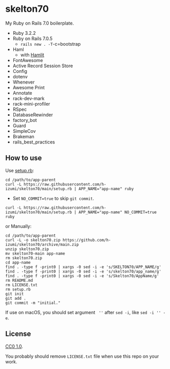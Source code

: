 # skelton70

My Ruby on Rails 7.0 boilerplate.

* Ruby 3.2.2
* Ruby on Rails 7.0.5
  * `rails new . -T`-c=bootstrap
* Haml
  * with [Hamlit](https://github.com/k0kubun/hamlit)
* FontAwesome
* Active Record Session Store
* Config
* dotenv
* Whenever
* Awesome Print
* Annotate
* rack-dev-mark
* rack-mini-profiler
* RSpec
* DatabaseRewinder
* factory_bot
* Guard
* SimpleCov
* Brakeman
* rails_best_practices

## How to use

Use [setup.rb](https://raw.githubusercontent.com/h-izumi/skelton70/main/setup.rb):

```shell
cd /path/to/app-parent
curl -L https://raw.githubusercontent.com/h-izumi/skelton70/main/setup.rb | APP_NAME="app-name" ruby
```

* Set `NO_COMMIT=true` to skip `git commit`.

```shell
curl -L https://raw.githubusercontent.com/h-izumi/skelton70/main/setup.rb | APP_NAME="app-name" NO_COMMIT=true ruby
```

or Manually:

```shell
cd /path/to/app-parent
curl -L -o skelton70.zip https://github.com/h-izumi/skelton70/archive/main.zip
unzip skelton70.zip
mv skelton70-main app-name
rm skelton70.zip
cd app-name
find . -type f -print0 | xargs -0 sed -i -e 's/SKELTON70/APP_NAME/g'
find . -type f -print0 | xargs -0 sed -i -e 's/skelton70/app_name/g'
find . -type f -print0 | xargs -0 sed -i -e 's/Skelton70/AppName/g'
rm README.md
rm LICENSE.txt
rm setup.rb
git init
git add .
git commit -m "initial."
```

If use on macOS, you should set argument ` ''` after `sed -i`, like `sed -i '' -e`.

## License

[CC0 1.0](https://creativecommons.org/publicdomain/zero/1.0/deed).

You probably should remove `LICENSE.txt` file when use this repo on your work.
